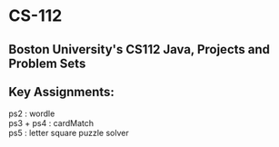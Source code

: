 # CS-112
Boston University's CS112 Java, Projects and Problem Sets
<br/><br/>
Key Assignments: <br/>
----
ps2 : wordle <br/>
ps3 + ps4 : cardMatch <br/>
ps5 : letter square puzzle solver <br/>
